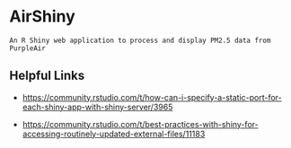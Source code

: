 # AirShiny

`An R Shiny web application to process and display PM2.5 data from PurpleAir`

## Helpful Links

* https://community.rstudio.com/t/how-can-i-specify-a-static-port-for-each-shiny-app-with-shiny-server/3965

* https://community.rstudio.com/t/best-practices-with-shiny-for-accessing-routinely-updated-external-files/11183

